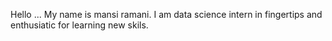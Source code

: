 Hello ... My name is mansi ramani. I am data science intern in fingertips and enthusiatic for learning new skils.
